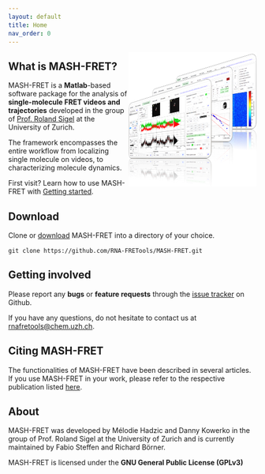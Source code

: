 ```yaml
---
layout: default
title: Home
nav_order: 0
---
```


<img src="assets/images/mash-fret_logo_500px.png" width="260" style="float:right"/>

<!--
# MASH-FRET
{: .no_toc }


## Table of contents
{: .no_toc .text-delta }


1. TOC
{:toc}
-->


## What is MASH-FRET?
MASH-FRET is a **Matlab**-based software package for the analysis of **single-molecule FRET videos and trajectories** developed in the group of [Prof. Roland Sigel](https://www.chem.uzh.ch/en/sigel/news.html) at the University of Zurich.

The framework encompasses the entire workflow from localizing single molecule on videos, to characterizing molecule dynamics.

First visit? Learn how to use MASH-FRET with [Getting started](Getting_started.html).


## Download

Clone or [download](https://github.com/RNA-FRETools/MASH-FRET/archive/master.zip) MASH-FRET into a directory of your choice.
```
git clone https://github.com/RNA-FRETools/MASH-FRET.git
```


## Getting involved

Please report any **bugs** or **feature requests** through the [issue tracker](https://github.com/RNA-FRETools/MASH-FRET/issues) on Github.

If you have any questions, do not hesitate to contact us at [rnafretools@chem.uzh.ch](mailto:rnafretools@chem.uzh.ch).


## Citing MASH-FRET

The functionalities of MASH-FRET have been described in several articles. If you use MASH-FRET in your work, please refer to the respective publication listed [here](citations.html).


## About
MASH-FRET was developed by Mélodie Hadzic and Danny Kowerko in the group of Prof. Roland Sigel at the University of Zurich and is currently maintained by Fabio Steffen and Richard Börner.

MASH-FRET is licensed under the **GNU General Public License (GPLv3)**
